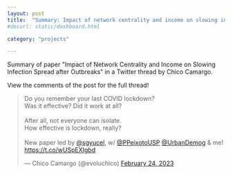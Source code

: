 ```yaml
---
layout: post
title:  "Summary: Impact of network centrality and income on slowing infection spread after outbreaks"
#docurl: static/dashboard.html

category: "projects"

---
```

Summary of paper "Impact of Network Centrality and Income on Slowing Infection Spread after Outbreaks" in a Twitter thread by Chico Camargo.

View the comments of the post for the full thread!

<blockquote class="twitter-tweet"><p lang="en" dir="ltr">Do you remember your last COVID lockdown?<br>Was it effective? Did it work at all?<br><br>After all, not everyone can isolate.<br>How effective is lockdown, really?<br><br>New paper led by <a href="https://twitter.com/sgyucel?ref_src=twsrc%5Etfw">@sgyucel</a>, w/ <a href="https://twitter.com/PPeixotoUSP?ref_src=twsrc%5Etfw">@PPeixotoUSP</a> <a href="https://twitter.com/UrbanDemog?ref_src=twsrc%5Etfw">@UrbanDemog</a> &amp; me! <a href="https://t.co/wUSpEXIgbd">https://t.co/wUSpEXIgbd</a></p>&mdash; Chico Camargo (@evoluchico) <a href="https://twitter.com/evoluchico/status/1629140610396442626?ref_src=twsrc%5Etfw">February 24, 2023</a></blockquote> <script async src="https://platform.twitter.com/widgets.js" charset="utf-8"></script>




